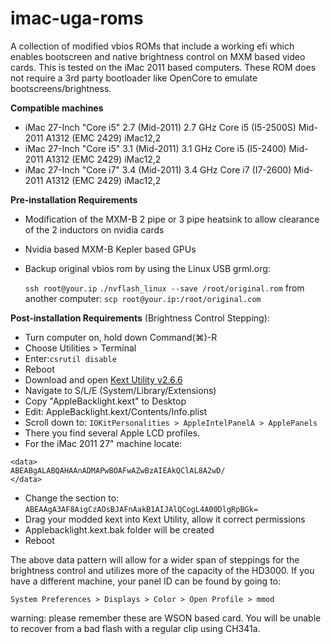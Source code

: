 # imac-uga-roms
A collection of modified vbios ROMs that include a working efi which enables bootscreen and native brightness control on MXM based video cards. This is tested on the iMac 2011 based computers. These ROM does not require a 3rd party bootloader like OpenCore to emulate bootscreens/brightness.

**Compatible machines**
- iMac 27-Inch "Core i5" 2.7 (Mid-2011)	2.7 GHz Core i5 (I5-2500S)	Mid-2011	A1312 (EMC 2429)	iMac12,2
- iMac 27-Inch "Core i5" 3.1 (Mid-2011)	3.1 GHz Core i5 (I5-2400)	Mid-2011	A1312 (EMC 2429)	iMac12,2
- iMac 27-Inch "Core i7" 3.4 (Mid-2011)	3.4 GHz Core i7 (I7-2600)	Mid-2011	A1312 (EMC 2429)	iMac12,2

**Pre-installation Requirements**
- Modification of the MXM-B 2 pipe or 3 pipe heatsink to allow clearance of the 2 inductors on nvidia cards
- Nvidia based MXM-B Kepler based GPUs 
- Backup original vbios rom by using the Linux USB grml.org:

  `ssh root@your.ip`
  `./nvflash_linux --save /root/original.rom`
  from another computer:
  `scp root@your.ip:/root/original.com`

**Post-installation Requirements** 
 (Brightness Control Stepping):
- Turn computer on, hold down Command(⌘)-R
- Choose Utilities > Terminal
- Enter:`csrutil disable`
- Reboot
- Download and open [Kext Utility v2.6.6](http://cvad-mac.narod.ru/index/0-4)
- Navigate to S/L/E (System/Library/Extensions)
- Copy "AppleBacklight.kext" to Desktop
- Edit: AppleBacklight.kext/Contents/Info.plist
- Scroll down to: `IOKitPersonalities > AppleIntelPanelA > ApplePanels`
- There you find several Apple LCD profiles.
- For the iMac 2011 27" machine locate: 
```<key>F10Ta007</key>
<data>
ABEABgALABQAHAAnADMAPwBOAFwAZwBzAIEAkQClAL8A2wD/
</data>
```
- Change the <data> section to: `ABEAAgA3AF8AigCzAOsBJAFnAakB1AIJAlQCogL4A00DlgRpBGk=`
- Drag your modded kext into Kext Utility, allow it correct permissions
- Applebacklight.kext.bak folder will be created
- Reboot

The above data pattern will allow for a wider span of steppings for the brightness control and utilizes more of the capacity of the HD3000. If you have a different machine, your panel ID can be found by going to:

`System Preferences > Displays > Color > Open Profile > mmod`

warning: please remember these are WSON based card. You will be unable to recover from a bad flash with a regular clip using CH341a.
